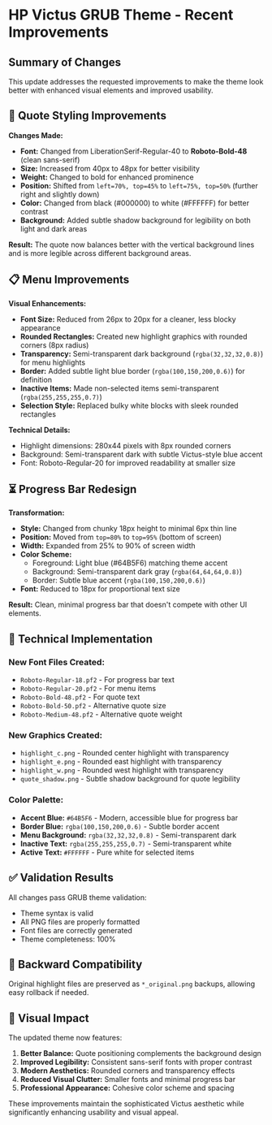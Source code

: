 # HP Victus GRUB Theme - Recent Improvements

## Summary of Changes

This update addresses the requested improvements to make the theme look better with enhanced visual elements and improved usability.

## 🎨 Quote Styling Improvements

**Changes Made:**
- **Font:** Changed from LiberationSerif-Regular-40 to **Roboto-Bold-48** (clean sans-serif)
- **Size:** Increased from 40px to 48px for better visibility
- **Weight:** Changed to bold for enhanced prominence
- **Position:** Shifted from `left=70%, top=45%` to `left=75%, top=50%` (further right and slightly down)
- **Color:** Changed from black (#000000) to white (#FFFFFF) for better contrast
- **Background:** Added subtle shadow background for legibility on both light and dark areas

**Result:** The quote now balances better with the vertical background lines and is more legible across different background areas.

## 📋 Menu Improvements

**Visual Enhancements:**
- **Font Size:** Reduced from 26px to 20px for a cleaner, less blocky appearance
- **Rounded Rectangles:** Created new highlight graphics with rounded corners (8px radius)
- **Transparency:** Semi-transparent dark background (`rgba(32,32,32,0.8)`) for menu highlights
- **Border:** Added subtle light blue border (`rgba(100,150,200,0.6)`) for definition
- **Inactive Items:** Made non-selected items semi-transparent (`rgba(255,255,255,0.7)`)
- **Selection Style:** Replaced bulky white blocks with sleek rounded rectangles

**Technical Details:**
- Highlight dimensions: 280x44 pixels with 8px rounded corners
- Background: Semi-transparent dark with subtle Victus-style blue accent
- Font: Roboto-Regular-20 for improved readability at smaller size

## ⏳ Progress Bar Redesign

**Transformation:**
- **Style:** Changed from chunky 18px height to minimal 6px thin line
- **Position:** Moved from `top=80%` to `top=95%` (bottom of screen)
- **Width:** Expanded from 25% to 90% of screen width
- **Color Scheme:** 
  - Foreground: Light blue (#64B5F6) matching theme accent
  - Background: Semi-transparent dark gray (`rgba(64,64,64,0.8)`)
  - Border: Subtle blue accent (`rgba(100,150,200,0.6)`)
- **Font:** Reduced to 18px for proportional text size

**Result:** Clean, minimal progress bar that doesn't compete with other UI elements.

## 🎯 Technical Implementation

### New Font Files Created:
- `Roboto-Regular-18.pf2` - For progress bar text
- `Roboto-Regular-20.pf2` - For menu items
- `Roboto-Bold-48.pf2` - For quote text
- `Roboto-Bold-50.pf2` - Alternative quote size
- `Roboto-Medium-48.pf2` - Alternative quote weight

### New Graphics Created:
- `highlight_c.png` - Rounded center highlight with transparency
- `highlight_e.png` - Rounded east highlight with transparency  
- `highlight_w.png` - Rounded west highlight with transparency
- `quote_shadow.png` - Subtle shadow background for quote legibility

### Color Palette:
- **Accent Blue:** `#64B5F6` - Modern, accessible blue for progress bar
- **Border Blue:** `rgba(100,150,200,0.6)` - Subtle border accent
- **Menu Background:** `rgba(32,32,32,0.8)` - Semi-transparent dark
- **Inactive Text:** `rgba(255,255,255,0.7)` - Semi-transparent white
- **Active Text:** `#FFFFFF` - Pure white for selected items

## ✅ Validation Results

All changes pass GRUB theme validation:
- Theme syntax is valid
- All PNG files are properly formatted
- Font files are correctly generated
- Theme completeness: 100%

## 🔄 Backward Compatibility

Original highlight files are preserved as `*_original.png` backups, allowing easy rollback if needed.

## 📱 Visual Impact

The updated theme now features:
1. **Better Balance:** Quote positioning complements the background design
2. **Improved Legibility:** Consistent sans-serif fonts with proper contrast
3. **Modern Aesthetics:** Rounded corners and transparency effects
4. **Reduced Visual Clutter:** Smaller fonts and minimal progress bar
5. **Professional Appearance:** Cohesive color scheme and spacing

These improvements maintain the sophisticated Victus aesthetic while significantly enhancing usability and visual appeal.